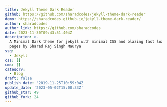 ```yaml
---
title: Jekyll Theme Dark Reader
github: https://github.com/sharadcodes/jekyll-theme-dark-reader
demo: https://sharadcodes.github.io/jekyll-theme-dark-reader/
author: sharadcodes
author_link: https://github.com/sharadcodes
date: 2023-11-30T09:43:51.404Z
description: >-
  A Minimal Dark theme for jekyll with minimal CSS and blazing fast loading of
  pages by Sharad Raj Singh Maurya
ssg:
  - Jekyll
css: []
cms: []
category:
  - Blog
draft: false
publish_date: '2019-11-25T10:59:04Z'
update_date: '2023-05-02T15:00:33Z'
github_star: 49
github_fork: 24
---
```

